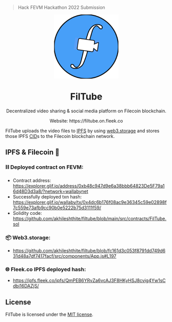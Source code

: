 > Hack FEVM Hackathon 2022 Submission

<p align="center">
  <img align="center" src="https://github.com/AkhileshThite/FilTube/blob/main/src/logo.png" width="200" height="200"></img>
</p>

<h1 align="center">FilTube</h1>

<p aign="center">
  <p align="center">Decentralized video sharing & social media platform on Filecoin blockchain.</p>
  <p align="center">Website: <a href="https://filtube.on.fleek.co"></a>https://filtube.on.fleek.co</p>
</p>

FilTube uploads the video files to [IPFS](https://ipfs.tech/) by using [web3.storage](https://web3.storage/) and stores those IPFS [CID](https://docs.ipfs.tech/concepts/content-addressing/)s to the Filecoin blockchain network.

## IPFS & Filecoin 💙

### ⛓ Deployed contract on FEVM:
- Contract address: https://explorer.glif.io/address/0xb48c947d9e6a38bbb64823De5F79a16d48D3d3a8/?network=wallabynet
- Successfully deployed txn hash: https://explorer.glif.io/wallaby/tx/0x4dc6b176f08ac9e36345c59e02898f7c559e73afb9cc90b0e5222b75d3111f59/ 
- Solidity code: https://github.com/akhileshthite/filtube/blob/main/src/contracts/FilTube.sol

### 📦 Web3.storage:
- https://github.com/akhileshthite/filtube/blob/fc161d3c053f8791dd749d631d48a7df7417facf/src/components/App.js#L197

### 🌐 Fleek.co IPFS deployed hash:
- https://ipfs.fleek.co/ipfs/QmPEB6YRvZa6vcAJ3F8HKyHSJ8cvig4Yw1sCdbi16DAZjS/

## License

FilTube is licensed under the [MIT license](https://github.com/AkhileshThite/FilTube/blob/main/LICENSE).
